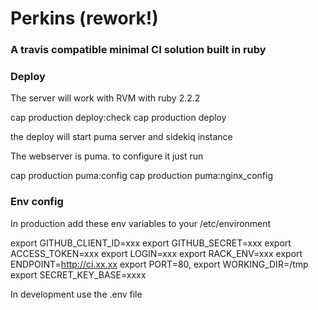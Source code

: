 # Perkins (rework!)

### A travis compatible minimal CI solution built in ruby

### Deploy

The server will work with RVM with ruby 2.2.2

  cap production deploy:check
  cap production deploy

the deploy will start puma server and sidekiq instance

The webserver is puma. to configure it just run

  cap production puma:config
  cap production puma:nginx_config

### Env config

In production add these env variables to your /etc/environment

export GITHUB_CLIENT_ID=xxx
export GITHUB_SECRET=xxx
export ACCESS_TOKEN=xxx
export LOGIN=xxx
export RACK_ENV=xxx
export ENDPOINT=http://ci.xx.xx
export PORT=80,
export WORKING_DIR=/tmp
export SECRET_KEY_BASE=xxxx

In development use the .env file